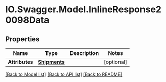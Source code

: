 # IO.Swagger.Model.InlineResponse20098Data
## Properties

Name | Type | Description | Notes
------------ | ------------- | ------------- | -------------
**Attributes** | [**Shipments**](Shipments.md) |  | [optional] 

[[Back to Model list]](../README.md#documentation-for-models) [[Back to API list]](../README.md#documentation-for-api-endpoints) [[Back to README]](../README.md)

